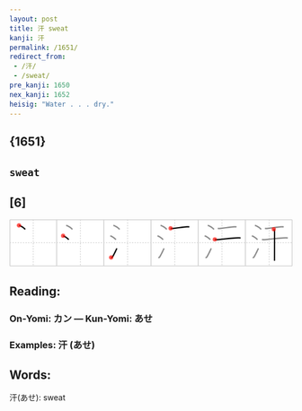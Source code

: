 ```yaml
---
layout: post
title: 汗 sweat
kanji: 汗
permalink: /1651/
redirect_from:
 - /汗/
 - /sweat/
pre_kanji: 1650
nex_kanji: 1652
heisig: "Water . . . dry."
---
```


## {1651}

## `sweat`

## [6]

<div class="stroke"><img src="../images/E6B197.png" /></div>

## Reading:

### On-Yomi: カン &mdash; Kun-Yomi: あせ

### Examples: 汗 (あせ)

## Words:

汗(あせ): sweat
